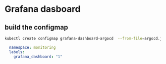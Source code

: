# Grafana dasboard

## build the configmap

```bash
kubectl create configmap grafana-dashboard-argocd  --from-file=argocd.json --dry-run=client --output yaml > configmap-grafana-dashboard-argocd.yaml
```

```yaml
  namespace: monitoring
  labels:
    grafana_dashboard: "1"
```